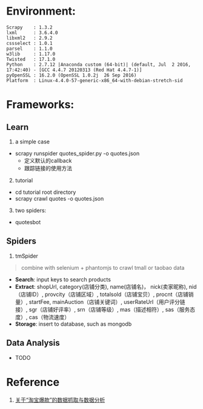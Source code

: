 
Environment:
============

```
Scrapy    : 1.3.2
lxml      : 3.6.4.0
libxml2   : 2.9.2
cssselect : 1.0.1
parsel    : 1.1.0
w3lib     : 1.17.0
Twisted   : 17.1.0
Python    : 2.7.12 |Anaconda custom (64-bit)| (default, Jul  2 2016, 17:42:40) - [GCC 4.4.7 20120313 (Red Hat 4.4.7-1)]
pyOpenSSL : 16.2.0 (OpenSSL 1.0.2j  26 Sep 2016)
Platform  : Linux-4.4.0-57-generic-x86_64-with-debian-stretch-sid
```

Frameworks:
==========

Learn
-----

1. a simple case

* scrapy runspider quotes_spider.py -o quotes.json
  * 定义默认的callback
  * 跟踪链接的使用方法

2. tutorial

* cd tutorial root directory
* scrapy crawl quotes -o quotes.json

3. two spiders:

* quotesbot


Spiders
-------

1. tmSpider

> combine with selenium + phantomjs to crawl tmall or taobao data

* **Search**: input keys to search products
* **Extract**: shopUrl, category(店铺分类), name(店铺名)， nick(卖家昵称), nid（店铺ID）, provcity（店铺区域）, totalsold（店铺宝贝）, procnt（店铺销量）, startFee, mainAuction（店铺关键词）, userRateUrl（用户评分链接）, sgr（店铺好评率）, srn（店铺等级）, mas（描述相符）, sas（服务态度）, cas（物流速度）
* **Storage**: insert to database, such as mongodb


Data Analysis
-------------

* TODO




Reference
========

1. [关于“淘宝爆款”的数据抓取与数据分析](http://blog.csdn.net/u012150179/article/details/37306629)
